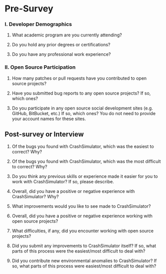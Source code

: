 #  Pre-Survey

### I. Developer Demographics

1. What academic program are you currently attending?

2. Do you hold any prior degrees or certifications?

3. Do you have any professional work experience?


### II. Open Source Participation

1. How many patches or pull requests have you contributed to open source projects?

2. Have you submitted bug reports to any open source projects?  If so, which
   ones?

3. Do you participate in any open source social development sites (e.g. GitHub,
   BitBucket, etc.)  If so, which ones? You do not need to provide your account
   names for these sites.


## Post-survey or Interview

1. Of the bugs you found with CrashSimulator, which was the easiest to correct?
   Why?

2. Of the bugs you found with CrashSimulator, which was the most difficult to
   correct?  Why?

3. Do you think any previous skills or experience made it easier for you to work
   with CrashSimulator?  If so, please describe.

4. Overall, did you have a positive or negative experience with CrashSimulator?
   Why?

5. What improvements would you like to see made to CrashSimulator?

6. Overall, did you have a positive or negative experience working with open
   source projects?

7. What difficulties, if any, did you encounter working with open source
   projects?

8. Did you submit any improvements to CrashSimulator itself?  If so, what parts
   of this process were the easiest/most difficult to deal with?

9. Did you contribute new environmental anomalies to CrashSimulator?  If so,
   what parts of this process were easiest/most difficult to deal with?
